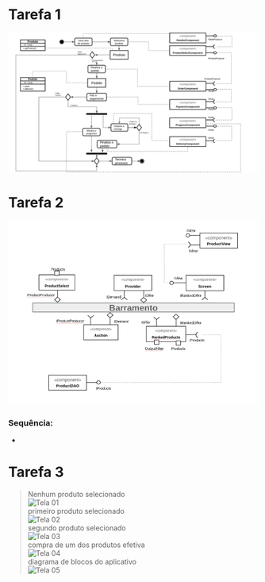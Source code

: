 # Tarefa 1
![tarefa 01](images/tarefa01.png)
# Tarefa 2
![tarefa 02](images/tarefa02.png)
### Sequência:
- 
# Tarefa 3
> Nenhum produto selecionado<br />
![Tela 01](images/tarefa03_tela01.png)<br />
> primeiro produto selecionado<br />
![Tela 02](images/tarefa03_tela02.png)<br />
> segundo produto selecionado<br />
![Tela 03](images/tarefa03_tela03.png)<br />
> compra de um dos produtos efetiva<br />
![Tela 04](images/tarefa03_tela04.png)<br />
> diagrama de blocos do aplicativo<br />
![Tela 05](images/tarefa03_tela05.png)<br />